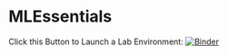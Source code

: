 # MLEssentials
Click this Button to Launch a Lab Environment:
[![Binder](https://mybinder.org/badge_logo.svg)](https://mybinder.org/v2/gh/fenago/MLEssentials/HEAD)
